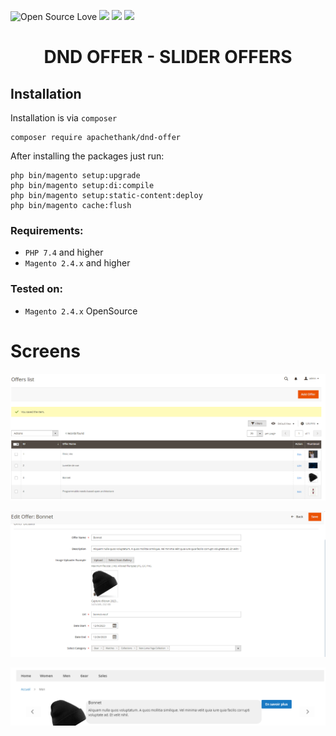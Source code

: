 ![Open Source Love](https://img.shields.io/badge/open-source-lightgrey?style=for-the-badge&logo=github)
![](https://img.shields.io/badge/Magento-2.3.x/2.4.x-orange?style=for-the-badge&logo=magento)
![](https://img.shields.io/badge/Maintained-yes-gren?style=for-the-badge&logo=magento)
![](https://img.shields.io/badge/PHP-7.4.x-blue?style=for-the-badge&logo=php)

<h1 style="text-align: center;">DND OFFER - SLIDER OFFERS</h1>

## Installation

Installation is via `composer`

```
composer require apachethank/dnd-offer
```

After installing the packages just run:

```
php bin/magento setup:upgrade
php bin/magento setup:di:compile
php bin/magento setup:static-content:deploy
php bin/magento cache:flush

```

### Requirements:

* `PHP 7.4` and higher
* `Magento 2.4.x` and higher

### Tested on:

* `Magento 2.4.x` OpenSource

# Screens

![Alt text](image-1.png)

![Alt text](image-3.png)

![Alt text](image-2.png)
